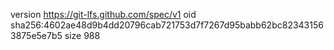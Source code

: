 version https://git-lfs.github.com/spec/v1
oid sha256:4602ae48d9b4dd20796cab721753d7f7267d95babb62bc823431563875e5e7b5
size 988
